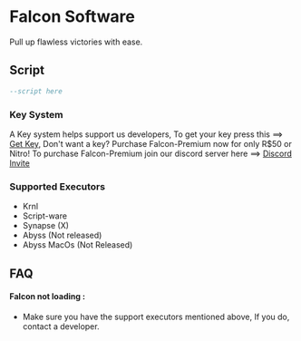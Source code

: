 # Falcon Software
Pull up flawless victories with ease.

## Script
```LUA
--script here
```

### Key System

A Key system helps support us developers, To get your key press this ==> [Get Key](https://roblox.com), Don't want a key? Purchase Falcon-Premium now for only R$50 or Nitro!
To purchase Falcon-Premium join our discord server here ==> [Discord Invite](https://discord.gg/EWgCdNkTWb)

### Supported Executors
- Krnl
- Script-ware
- Synapse (X)
- Abyss (Not released)
- Abyss MacOs (Not Released)

##  FAQ
#### Falcon not loading :
- Make sure you have the support executors mentioned above, If you do, contact a developer.
